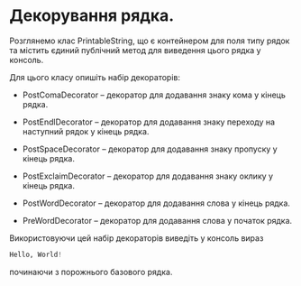 # Декорування рядка.

Розглянемо клас PrintableString, що є контейнером для поля типу
рядок та містить єдиний публічний метод для виведення цього рядка
у консоль.

Для цього класу опишіть набір декораторів:

- PostComaDecorator – декоратор для додавання знаку кома у кінець рядка.

- PostEndlDecorator – декоратор для додавання знаку переходу на наступний рядок у кінець рядка.

- PostSpaceDecorator – декоратор для додавання знаку пропуску у кінець рядка.

- PostExclaimDecorator – декоратор для додавання знаку оклику у кінець рядка.

- PostWordDecorator – декоратор для додавання слова у кінець рядка.

- PreWordDecorator – декоратор для додавання слова у початок рядка.

Використовуючи цей набір декораторів виведіть у консоль вираз 
```python
Hello, World!
```

починаючи з порожнього базового рядка.

